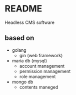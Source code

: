 # README

Headless CMS software

## based on
- golang
  - gin (web framework)
- maria db (mysql)
  - account management
  - permission management
  - role management
- mongo db
  - contents maneged